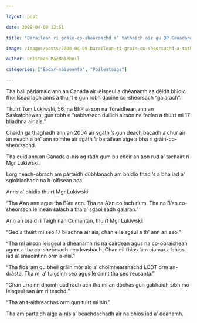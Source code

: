 ```yaml
---

layout: post

date: 2008-04-09 12:51

title: "Barailean ri gràin-co-sheòrsachd a’ tathaich air gu BP Canadanach"

image: /images/posts/2008-04-09-barailean-ri-grain-co-sheorsachd-a-tathaich-air-gu-bp-canadanach.webp

author: Crìstean MacMhìcheil

categories: ["Eadar-nàiseanta", "Poileataigs"]

---
```


Tha ball pàrlamaid ann an Canada air leisgeul a dhèanamh as dèidh bhidio fhoillseachadh anns a thuirt e gun robh daoine co-sheòrsach “galarach”.

Thuirt Tom Lukiwski, 56, na BhP airson na Tòraidhean ann an Saskatchewan, gun robh e “uabhasach duilich airson na faclan a thuirt mi 17 bliadhna air ais.”

Chaidh ga thaghadh ann an 2004 air sgàth ’s gun deach bacadh a chur air an neach a bh’ ann roimhe air sgàth ’s barailean aige a bha ri gràin-co-sheòrsachd.

Tha cuid ann an Canada a-nis ag ràdh gum bu chòir an aon rud a’ tachairt ri Mgr Lukiwski.

Lorg neach-obrach am pàrtaidh dùbhlanach am bhidio fhad ’s a bha iad a’ sgioblachadh na h-oifisean aca.

Anns a’ bhidio thuirt Mgr Lukiwski:

“Tha A’an ann agus tha B’an ann. Tha na A’an coltach rium. Tha na B’an co-sheòrsach le ìnean salach a tha a’ sgaoileadh galaran.”

Ann an òraid ri Taigh nan Cumantan, thuirt Mgr Lukiwski:

“Ged a thuirt mi seo 17 bliadhna air ais, chan e leisgeul a th’ ann an seo.”

“Tha mi airson leisgeul a dhèanamh ris na càirdean agus na co-obraichean agam a tha co-sheòrsach neo leasbach. Chan eil fhios ’am ciamar a bhios iad a’ smaointinn orm a-nis.”

“Tha fios ’am gu bheil gràin mòr aig a’ choimhearsnachd LCDT orm an-dràsta. Tha mi a’ tuigsinn seo agus le cinnt tha seo reusanta.”

“Chan urrainn dhomh dad ràdh ach tha mi an dòchas gun gabhaidh sibh mo leisgeul san àm ri teachd.”

“Tha an t-aithreachas orm gun tuirt mi sin.”

Tha am pàrtaidh aige a-nis a’ beachdachadh air na bhios iad a’ dèanamh.
